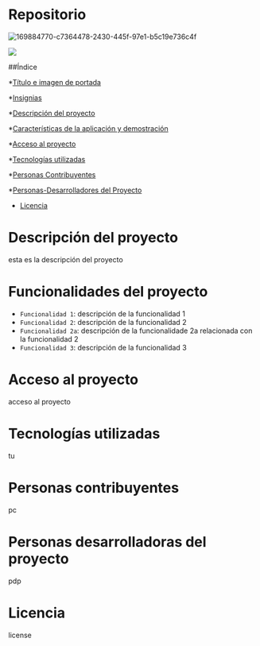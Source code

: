 # Repositorio

![169884770-c7364478-2430-445f-97e1-b5c19e736c4f](https://github.com/user-attachments/assets/a6ae60d8-2223-4287-af18-5ccdb99e60b8)


 <p align="left">
   <img src="https://img.shields.io/badge/STATUS-EN%20DESAROLLO-green">
   </p>

##Índice

*[Título e imagen de portada](#Repositorio)

*[Insignias](#Repositorio)

*[Descripción del proyecto](#Descripción-del-proyecto)

*[Características de la aplicación y demostración](#Funcionalidades-del-proyecto)

*[Acceso al proyecto](#Acceso-al-proyecto)

*[Tecnologías utilizadas](#Tecnologías-utilizadas)

*[Personas Contribuyentes](#Personas-contribuyentes)

*[Personas-Desarrolladores del Proyecto](#Personas-desarrolladoras-del-proyecto)

* [Licencia](#Licencia)

# Descripción del proyecto
esta es la descripción del proyecto

# Funcionalidades del proyecto

- `Funcionalidad 1`: descripción de la funcionalidad 1
- `Funcionalidad 2`: descripción de la funcionalidad 2
- `Funcionalidad 2a`: descripción de la funcionalidade 2a relacionada con la funcionalidad 2
- `Funcionalidad 3`: descripción de la funcionalidad 3

# Acceso al proyecto

acceso al proyecto

# Tecnologías utilizadas

tu

# Personas contribuyentes

pc

# Personas desarrolladoras del proyecto

pdp

# Licencia

license

